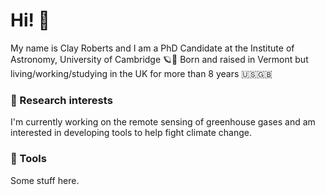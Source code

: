 # Hi! 👋

My name is Clay Roberts and I am a PhD Candidate at the Institute of Astronomy, University of Cambridge 🪐🔭  Born and raised in Vermont but living/working/studying in the UK for more than 8 years 🇺🇸🇬🇧

### 🔬 Research interests

I'm currently working on the remote sensing of greenhouse gases and am interested in developing tools to help fight climate change. 

### 🔧 Tools
Some stuff here.

<!--
**Clayton-Roberts/Clayton-Roberts** is a ✨ _special_ ✨ repository because its `README.md` (this file) appears on your GitHub profile.

Here are some ideas to get you started:

- 🔭 I’m currently working on ...
- 🌱 I’m currently learning ...
- 👯 I’m looking to collaborate on ...
- 🤔 I’m looking for help with ...
- 💬 Ask me about ...
- 📫 How to reach me: ...
- 😄 Pronouns: ...
- ⚡ Fun fact: ...
-->
